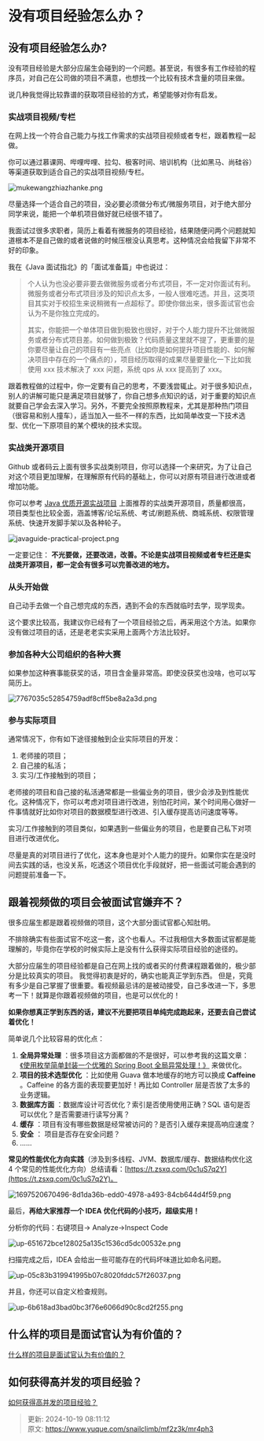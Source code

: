 # 没有项目经验怎么办？

## 没有项目经验怎么办?


没有项目经验是大部分应届生会碰到的一个问题。甚至说，有很多有工作经验的程序员，对自己在公司做的项目不满意，也想找一个比较有技术含量的项目来做。



说几种我觉得比较靠谱的获取项目经验的方式，希望能够对你有启发。



### 实战项目视频/专栏


在网上找一个符合自己能力与找工作需求的实战项目视频或者专栏，跟着教程一起做。



你可以通过慕课网、哔哩哔哩、拉勾、极客时间、培训机构（比如黑马、尚硅谷）等渠道获取到适合自己的实战项目视频/专栏。



![mukewangzhiazhanke.png](./images/1661137929177-5aed393a-f5d3-41eb-8476-18913997deb3-836278.png)



尽量选择一个适合自己的项目，没必要必须做分布式/微服务项目，对于绝大部分同学来说，能把一个单机项目做好就已经很不错了。



我面试过很多求职者，简历上看着有微服务的项目经验，结果随便问两个问题就知道根本不是自己做的或者说做的时候压根没认真思考。这种情况会给我留下非常不好的印象。



我在《Java 面试指北》的「面试准备篇」中也说过：



> 个人认为也没必要非要去做微服务或者分布式项目，不一定对你面试有利。微服务或者分布式项目涉及的知识点太多，一般人很难吃透。并且，这类项目其实对于校招生来说稍微有一点超标了。即使你做出来，很多面试官也会认为不是你独立完成的。
>
>  
>
> 其实，你能把一个单体项目做到极致也很好，对于个人能力提升不比做微服务或者分布式项目差。如何做到极致？代码质量这里就不提了，更重要的是你要尽量让自己的项目有一些亮点（比如你是如何提升项目性能的、如何解决项目中存在的一个痛点的），项目经历取得的成果尽量要量化一下比如我使用 xxx 技术解决了 xxx 问题，系统 qps 从 xxx 提高到了 xxx。
>



跟着教程做的过程中，你一定要有自己的思考，不要浅尝辄止。对于很多知识点，别人的讲解可能只是满足项目就够了，你自己想多点知识的话，对于重要的知识点就要自己学会去深入学习。另外，不要完全按照原教程来，尤其是那种热门项目（很容易和别人撞车），适当加入一些不一样的东西，比如简单改变一下技术选型、优化一下原项目的某个模块的技术实现。



### 实战类开源项目


Github 或者码云上面有很多实战类别项目，你可以选择一个来研究，为了让自己对这个项目更加理解，在理解原有代码的基础上，你可以对原有项目进行改进或者增加功能。



你可以参考 [Java 优质开源实战项目](https://javaguide.cn/open-source-project/practical-project.html) 上面推荐的实战类开源项目，质量都很高，项目类型也比较全面，涵盖博客/论坛系统、考试/刷题系统、商城系统、权限管理系统、快速开发脚手架以及各种轮子。



![javaguide-practical-project.png](./images/1661137929138-c81c0f02-24ac-4a6a-bab5-0240c060b176-769365.png)



一定要记住： **不光要做，还要改进，改善。不论是实战项目视频或者专栏还是实战类开源项目，都一定会有很多可以完善改进的地方。**



### 从头开始做


自己动手去做一个自己想完成的东西，遇到不会的东西就临时去学，现学现卖。



这个要求比较高，我建议你已经有了一个项目经验之后，再采用这个方法。如果你没有做过项目的话，还是老老实实采用上面两个方法比较好。



### 参加各种大公司组织的各种大赛


如果参加这种赛事能获奖的话，项目含金量非常高。即使没获奖也没啥，也可以写简历上。



![7767035c52854759adf8cff5be8a2a3d.png](./images/1644553146180-5fd25717-d7cd-492b-b964-84913ce4621f-899455.png)



### 参与实际项目


通常情况下，你有如下途径接触到企业实际项目的开发：



1. 老师接的项目；
2. 自己接的私活；
3. 实习/工作接触到的项目；



老师接的项目和自己接的私活通常都是一些偏业务的项目，很少会涉及到性能优化。这种情况下，你可以考虑对项目进行改进，别怕花时间，某个时间用心做好一件事情就好比如你对项目的数据模型进行改进、引入缓存提高访问速度等等。



实习/工作接触到的项目类似，如果遇到一些偏业务的项目，也是要自己私下对项目进行改进优化。



尽量是真的对项目进行了优化，这本身也是对个人能力的提升。如果你实在是没时间去实践的话，也没关系，吃透这个项目优化手段就好，把一些面试可能会遇到的问题提前准备一下。



## 跟着视频做的项目会被面试官嫌弃不？


很多应届生都是跟着视频做的项目，这个大部分面试官都心知肚明。



不排除确实有些面试官不吃这一套，这个也看人。不过我相信大多数面试官都是能理解的，毕竟你在学校的时候实际上是没有什么获得实际项目经验的途径的。



大部分应届生的项目经验都是自己在网上找的或者买的付费课程跟着做的，极少部分是比较真实的项目。 我觉得初衷是好的，确实也能真正学到东西。 但是，究竟有多少是自己掌握了很重要。看视频最忌讳的是被动接受，自己多改进一下，多思考一下！就算是你跟着视频做的项目，也是可以优化的！



**如果你想真正学到东西的话，建议不光要把项目单纯完成跑起来，还要去自己尝试着优化！**



简单说几个比较容易的优化点：



1. **全局异常处理** ：很多项目这方面都做的不是很好，可以参考我的这篇文章：[《使用枚举简单封装一个优雅的 Spring Boot 全局异常处理！》](https://mp.weixin.qq.com/s/Y4Q4yWRqKG_lw0GLUsY2qw) 来做优化。
2. **项目的技术选型优化** ：比如使用 Guava 做本地缓存的地方可以换成 **Caffeine** 。Caffeine 的各方面的表现要更加好！再比如 Controller 层是否放了太多的业务逻辑。
3. **数据库方面** ：数据库设计可否优化？索引是否使用使用正确？SQL 语句是否可以优化？是否需要进行读写分离？
4. **缓存** ：项目有没有哪些数据是经常被访问的？是否引入缓存来提高响应速度？
5. **安全** ： 项目是否存在安全问题？
6. ......



**常见的性能优化方向实践**（涉及到多线程、JVM、数据库/缓存、数据结构优化这 4 个常见的性能优化方向）总结请看：[https://t.zsxq.com/0c1uS7q2Y](https://t.zsxq.com/0c1uS7q2Y)。



![1697520670496-8d1da36b-edd0-4978-a493-84cb644d4f59.png](./images/1697520670496-8d1da36b-edd0-4978-a493-84cb644d4f59-779090.png)



最后，**再给大家推荐一个 IDEA 优化代码的小技巧，超级实用！**



分析你的代码：右键项目-> Analyze->Inspect Code



![up-651672bce128025a135c1536cd5dc00532e.png](./images/1644552484272-c065470a-b2c0-4896-ab99-af854cd7dd43-322815.png)



扫描完成之后，IDEA 会给出一些可能存在的代码坏味道比如命名问题。



![up-05c83b319941995b07c8020fddc57f26037.png](./images/1644552485104-5b4d6cab-f3a2-4f51-a72d-dbaa2eb31344-475129.png)



并且，你还可以自定义检查规则。



![up-6b618ad3bad0bc3f76e6066d90c8cd2f255.png](./images/1644552484197-4d46853e-e08c-4f25-9018-c7c3f0c6c181-148721.png)



## 什么样的项目是面试官认为有价值的？


[什么样的项目是面试官认为有价值的？](https://www.yuque.com/snailclimb/mf2z3k/sw3btw4x1cmwxg6u)

## 
## 如何获得高并发的项目经验？


[如何获得高并发的项目经验？](https://www.yuque.com/snailclimb/mf2z3k/zcq5mh)



> 更新: 2024-10-19 08:11:12  
> 原文: <https://www.yuque.com/snailclimb/mf2z3k/mr4ph3>